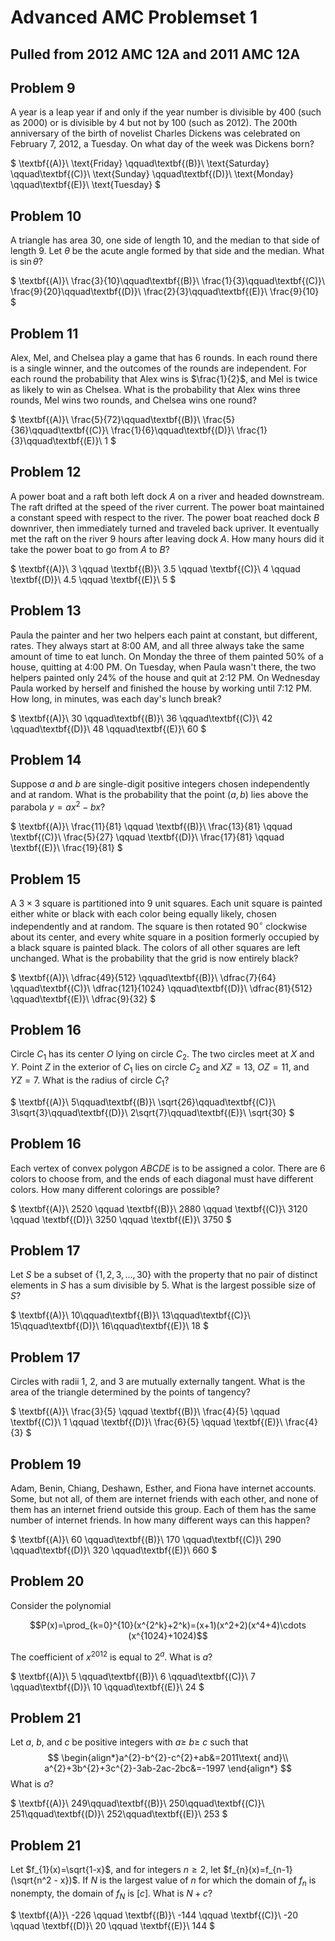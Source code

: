 # Advanced AMC Problemset 1
##  Pulled from 2012 AMC 12A and 2011 AMC 12A

## Problem 9

A year is a leap year if and only if the year number is divisible by $400$ (such as $2000$) or is divisible by $4$ but not by $100$ (such as $2012$).  The $200\text{th}$ anniversary of the birth of novelist Charles Dickens was celebrated on February $7$, $2012$, a Tuesday.  On what day of the week was Dickens born?

$ \textbf{(A)}\ \text{Friday}
\qquad\textbf{(B)}\ \text{Saturday}
\qquad\textbf{(C)}\ \text{Sunday}
\qquad\textbf{(D)}\ \text{Monday}
\qquad\textbf{(E)}\ \text{Tuesday}
 $

## Problem 10

A triangle has area $30$, one side of length $10$, and the median to that side of length $9$.  Let $\theta$ be the acute angle formed by that side and the median.  What is $\sin{\theta}$?

$ \textbf{(A)}\ \frac{3}{10}\qquad\textbf{(B)}\ \frac{1}{3}\qquad\textbf{(C)}\ \frac{9}{20}\qquad\textbf{(D)}\ \frac{2}{3}\qquad\textbf{(E)}\ \frac{9}{10} $

## Problem 11

Alex, Mel, and Chelsea play a game that has $6$ rounds.  In each round there is a single winner, and the outcomes of the rounds are independent.  For each round the probability that Alex wins is $\frac{1}{2}$, and Mel is twice as likely to win as Chelsea.  What is the probability that Alex wins three rounds, Mel wins two rounds, and Chelsea wins one round?

$ \textbf{(A)}\ \frac{5}{72}\qquad\textbf{(B)}\ \frac{5}{36}\qquad\textbf{(C)}\ \frac{1}{6}\qquad\textbf{(D)}\ \frac{1}{3}\qquad\textbf{(E)}\ 1 $

## Problem 12

A power boat and a raft both left dock $A$ on a river and headed downstream. The raft drifted at the speed of the river current. The power boat maintained a constant speed with respect to the river. The power boat reached dock $B$ downriver, then immediately turned and traveled back upriver. It eventually met the raft on the river 9 hours after leaving dock $A.$ How many hours did it take the power boat to go from $A$ to $B?$

$
\textbf{(A)}\ 3 \qquad
\textbf{(B)}\ 3.5 \qquad
\textbf{(C)}\  4 \qquad
\textbf{(D)}\ 4.5 \qquad
\textbf{(E)}\ 5 $

## Problem 13

Paula the painter and her two helpers each paint at constant, but different, rates.  They always start at $\text{8:00 AM}$, and all three always take the same amount of time to eat lunch.  On Monday the three of them painted $50\%$ of a house, quitting at $\text{4:00 PM}$.  On Tuesday, when Paula wasn't there, the two helpers painted only $24\%$ of the house and quit at $\text{2:12 PM}$.  On Wednesday Paula worked by herself and finished the house by working until $\text{7:12 PM}$.  How long, in minutes, was each day's lunch break?

$ \textbf{(A)}\ 30
\qquad\textbf{(B)}\ 36
\qquad\textbf{(C)}\ 42
\qquad\textbf{(D)}\ 48
\qquad\textbf{(E)}\ 60
 $

## Problem 14

Suppose $a$ and $b$ are single-digit positive integers chosen independently and at random. What is the probability that the point $(a,b)$ lies above the parabola $y=ax^2-bx$?

$
\textbf{(A)}\ \frac{11}{81} \qquad
\textbf{(B)}\ \frac{13}{81} \qquad
\textbf{(C)}\ \frac{5}{27} \qquad
\textbf{(D)}\ \frac{17}{81} \qquad
\textbf{(E)}\ \frac{19}{81} $

## Problem 15

A $3\times3$ square is partitioned into $9$ unit squares.  Each unit square is painted either white or black with each color being equally likely, chosen independently and at random.  The square is then rotated $90^\circ$ clockwise about its center, and every white square in a position formerly occupied by a black square is painted black.  The colors of all other squares are left unchanged.  What is the probability that the grid is now entirely black?

$ \textbf{(A)}\ \dfrac{49}{512}
\qquad\textbf{(B)}\ \dfrac{7}{64}
\qquad\textbf{(C)}\ \dfrac{121}{1024}
\qquad\textbf{(D)}\ \dfrac{81}{512}
\qquad\textbf{(E)}\ \dfrac{9}{32}
 $

## Problem 16

Circle $C_1$ has its center $O$ lying on circle $C_2$.  The two circles meet at $X$ and $Y$.  Point $Z$ in the exterior of $C_1$ lies on circle $C_2$ and $XZ=13$, $OZ=11$, and $YZ=7$.  What is the radius of circle $C_1$?

$ \textbf{(A)}\ 5\qquad\textbf{(B)}\ \sqrt{26}\qquad\textbf{(C)}\ 3\sqrt{3}\qquad\textbf{(D)}\ 2\sqrt{7}\qquad\textbf{(E)}\ \sqrt{30} $

## Problem 16

Each vertex of convex polygon $ABCDE$ is to be assigned a color. There are $6$ colors to choose from, and the ends of each diagonal must have different colors. How many different colorings are possible?

$
\textbf{(A)}\ 2520 \qquad
\textbf{(B)}\ 2880 \qquad
\textbf{(C)}\ 3120 \qquad
\textbf{(D)}\ 3250 \qquad
\textbf{(E)}\ 3750 $

## Problem 17

Let $S$ be a subset of $\{1,2,3,\dots,30\}$ with the property that no pair of distinct elements in $S$ has a sum divisible by $5$.  What is the largest possible size of $S$?

$ \textbf{(A)}\ 10\qquad\textbf{(B)}\ 13\qquad\textbf{(C)}\ 15\qquad\textbf{(D)}\ 16\qquad\textbf{(E)}\ 18 $

##  Problem 17

Circles with radii $1$, $2$, and $3$ are mutually externally tangent. What is the area of the triangle determined by the points of tangency?

$
\textbf{(A)}\ \frac{3}{5} \qquad
\textbf{(B)}\ \frac{4}{5} \qquad
\textbf{(C)}\ 1 \qquad
\textbf{(D)}\ \frac{6}{5} \qquad
\textbf{(E)}\ \frac{4}{3} $

## Problem 19

Adam, Benin, Chiang, Deshawn, Esther, and Fiona have internet accounts.  Some, but not all, of them are internet friends with each other, and none of them has an internet friend outside this group.  Each of them has the same number of internet friends.  In how many different ways can this happen?

$ \textbf{(A)}\ 60
\qquad\textbf{(B)}\ 170
\qquad\textbf{(C)}\ 290
\qquad\textbf{(D)}\ 320
\qquad\textbf{(E)}\ 660
 $

## Problem 20

Consider the polynomial

$$P(x)=\prod_{k=0}^{10}(x^{2^k}+2^k)=(x+1)(x^2+2)(x^4+4)\cdots (x^{1024}+1024)$$

The coefficient of $x^{2012}$ is equal to $2^a$.  What is $a$?

$ \textbf{(A)}\ 5
\qquad\textbf{(B)}\ 6
\qquad\textbf{(C)}\ 7
\qquad\textbf{(D)}\ 10
\qquad\textbf{(E)}\ 24
 $


## Problem 21

Let $a$, $b$, and $c$ be positive integers with $a\ge$ $b\ge$ $c$ such that
$$
\begin{align*}a^{2}-b^{2}-c^{2}+ab&=2011\text{ and}\\
a^{2}+3b^{2}+3c^{2}-3ab-2ac-2bc&=-1997
\end{align*}
$$
What is $a$?

$ \textbf{(A)}\ 249\qquad\textbf{(B)}\ 250\qquad\textbf{(C)}\ 251\qquad\textbf{(D)}\ 252\qquad\textbf{(E)}\ 253 $

## Problem 21
Let $f_{1}(x)=\sqrt{1-x}$, and for integers $n \geq 2$, let $f_{n}(x)=f_{n-1}(\sqrt{n^2 - x})$. If $N$ is the largest value of $n$ for which the domain of $f_{n}$ is nonempty, the domain of $f_{N}$ is $[c]$. What is $N+c$?

$
\textbf{(A)}\ -226 \qquad
\textbf{(B)}\ -144 \qquad
\textbf{(C)}\ -20 \qquad
\textbf{(D)}\ 20 \qquad
\textbf{(E)}\ 144 $

